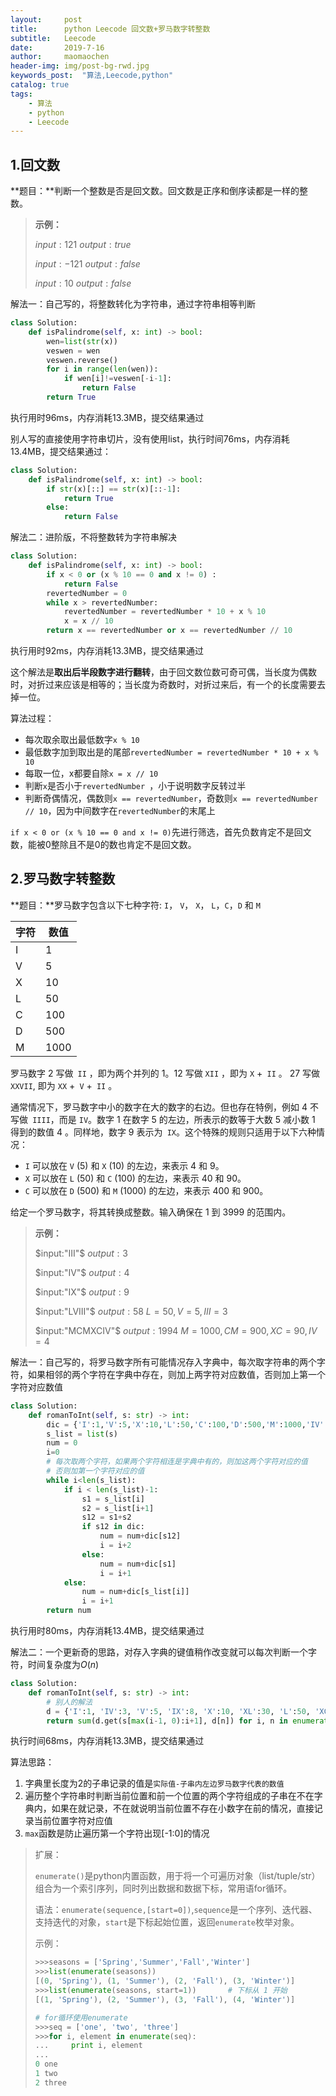 ```yaml
---
layout:     post
title:      python Leecode 回文数+罗马数字转整数
subtitle:   Leecode
date:       2019-7-16
author:     maomaochen
header-img: img/post-bg-rwd.jpg
keywords_post:  "算法,Leecode,python"
catalog: true
tags:
    - 算法
    - python
    - Leecode
---
```


<head>
    <script src="https://cdn.mathjax.org/mathjax/latest/MathJax.js?config=TeX-AMS-MML_HTMLorMML" type="text/javascript"></script>
    <script type="text/x-mathjax-config">
        MathJax.Hub.Config({
            tex2jax: {
            skipTags: ['script', 'noscript', 'style', 'textarea', 'pre'],
            inlineMath: [['$','$']]
            }
        });
    </script>
</head> 

## 1.回文数

**题目：**判断一个整数是否是回文数。回文数是正序和倒序读都是一样的整数。

> **示例：**
>
> $input:121$	$output:true$
>
> $input:-121$	$output:false$
>
> $input:10$	$output:false$

解法一：自己写的，将整数转化为字符串，通过字符串相等判断

```python
class Solution:
    def isPalindrome(self, x: int) -> bool:
        wen=list(str(x))
        veswen = wen
        veswen.reverse()
        for i in range(len(wen)):
            if wen[i]!=veswen[-i-1]:
                return False
        return True
```

执行用时96ms，内存消耗13.3MB，提交结果通过

别人写的直接使用字符串切片，没有使用list，执行时间76ms，内存消耗13.4MB，提交结果通过：

```python
class Solution:
    def isPalindrome(self, x: int) -> bool:
        if str(x)[::] == str(x)[::-1]: 
            return True 
        else: 
            return False
```

解法二：进阶版，不将整数转为字符串解决

```python
class Solution:
    def isPalindrome(self, x: int) -> bool:
        if x < 0 or (x % 10 == 0 and x != 0) :
            return False
        revertedNumber = 0
        while x > revertedNumber:
            revertedNumber = revertedNumber * 10 + x % 10
            x = x // 10
        return x == revertedNumber or x == revertedNumber // 10
```

执行用时92ms，内存消耗13.3MB，提交结果通过

这个解法是**取出后半段数字进行翻转**，由于回文数位数可奇可偶，当长度为偶数时，对折过来应该是相等的；当长度为奇数时，对折过来后，有一个的长度需要去掉一位。

算法过程：

* 每次取余取出最低数字`x % 10`
* 最低数字加到取出是的尾部`revertedNumber = revertedNumber * 10 + x % 10`
* 每取一位，x都要自除`x = x // 10`
* 判断`x`是否小于`revertedNumber `，小于说明数字反转过半
* 判断奇偶情况，偶数则`x == revertedNumber`，奇数则`x == revertedNumber // 10`，因为中间数字在`revertedNumber`的末尾上

`if x < 0 or (x % 10 == 0 and x != 0)`先进行筛选，首先负数肯定不是回文数，能被0整除且不是0的数也肯定不是回文数。

## 2.罗马数字转整数

**题目：**罗马数字包含以下七种字符: `I`， `V`， `X`， `L`，`C`，`D` 和 `M`

| 字符 | 数值 |
| ---- | ---- |
| I    | 1    |
| V    | 5    |
| X    | 10   |
| L    | 50   |
| C    | 100  |
| D    | 500  |
| M    | 1000 |

 罗马数字 2 写做` II` ，即为两个并列的 1。12 写做 `XII` ，即为 `X` +` II` 。 27 写做  `XXVII`, 即为 `XX` +` V` +` II` 。

通常情况下，罗马数字中小的数字在大的数字的右边。但也存在特例，例如 4 不写做` IIII`，而是 `IV`。数字 1 在数字 5 的左边，所表示的数等于大数 5 减小数 1 得到的数值 4 。同样地，数字 9 表示为` IX`。这个特殊的规则只适用于以下六种情况：

* `I` 可以放在 `V` (5) 和 `X` (10) 的左边，来表示 4 和 9。
* `X` 可以放在 `L` (50) 和 `C` (100) 的左边，来表示 40 和 90。 
* `C` 可以放在 `D` (500) 和 `M` (1000) 的左边，来表示 400 和 900。

给定一个罗马数字，将其转换成整数。输入确保在 1 到 3999 的范围内。

> **示例：**
>
> $input:"III"$	$output:3$
>
> $input:"IV"$	$output:4$
>
> $input:"IX"$	$output:9$
>
> $input:"LVIII"$	$output:58$	$L=50,V=5,III=3$
>
> $input:"MCMXCIV"$	$output:1994$	$M=1000,CM=900,XC=90,IV=4$

解法一：自己写的，将罗马数字所有可能情况存入字典中，每次取字符串的两个字符，如果相邻的两个字符在字典中存在，则加上两字符对应数值，否则加上第一个字符对应数值

```python
class Solution:
    def romanToInt(self, s: str) -> int:
        dic = {'I':1,'V':5,'X':10,'L':50,'C':100,'D':500,'M':1000,'IV':4,'IX':9,'XL':40,'XC':90,'CD':400,'CM':900}
        s_list = list(s)
        num = 0
        i=0
        # 每次取两个字符，如果两个字符相连是字典中有的，则加这两个字符对应的值
        # 否则加第一个字符对应的值
        while i<len(s_list):
            if i < len(s_list)-1:
                s1 = s_list[i]
                s2 = s_list[i+1]
                s12 = s1+s2
                if s12 in dic:
                    num = num+dic[s12]
                    i = i+2
                else:
                    num = num+dic[s1]
                    i = i+1
            else:
                num = num+dic[s_list[i]]
                i = i+1
        return num
```

执行用时80ms，内存消耗13.4MB，提交结果通过

解法二：一个更新奇的思路，对存入字典的键值稍作改变就可以每次判断一个字符，时间复杂度为$O(n)$

```python
class Solution:
    def romanToInt(self, s: str) -> int:
        # 别人的解法
        d = {'I':1, 'IV':3, 'V':5, 'IX':8, 'X':10, 'XL':30, 'L':50, 'XC':80, 'C':100, 'CD':300, 'D':500, 'CM':800, 'M':1000}
        return sum(d.get(s[max(i-1, 0):i+1], d[n]) for i, n in enumerate(s))
```

执行时间68ms，内存消耗13.3MB，提交结果通过

算法思路：

1. 字典里长度为2的子串记录的值是`实际值-子串内左边罗马数字代表的数值`
2. 遍历整个字符串时判断当前位置和前一个位置的两个字符组成的子串在不在字典内，如果在就记录，不在就说明当前位置不存在小数字在前的情况，直接记录当前位置字符对应值
3. `max`函数是防止遍历第一个字符出现[-1:0]的情况

> 扩展：
>
> `enumerate()`是python内置函数，用于将一个可遍历对象（list/tuple/str）组合为一个索引序列，同时列出数据和数据下标，常用语for循环。
>
> 语法：`enumerate(sequence,[start=0])`,`sequence`是一个序列、迭代器、支持迭代的对象，`start`是下标起始位置，返回`enumerate`枚举对象。
>
> 示例：
>
> ```python
> >>>seasons = ['Spring','Summer','Fall','Winter']
> >>>list(enumerate(seasons))
> [(0, 'Spring'), (1, 'Summer'), (2, 'Fall'), (3, 'Winter')]
> >>>list(enumerate(seasons, start=1))       # 下标从 1 开始
> [(1, 'Spring'), (2, 'Summer'), (3, 'Fall'), (4, 'Winter')]
> ```
>
> ```python
> # for循环使用enumerate
> >>>seq = ['one', 'two', 'three']
> >>>for i, element in enumerate(seq):
> ...     print i, element
> ... 
> 0 one
> 1 two
> 2 three
> ```





<br>

